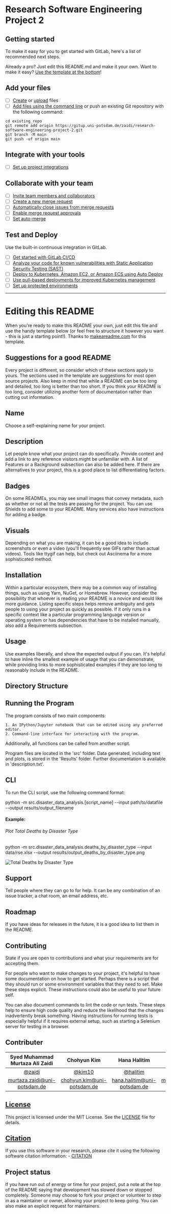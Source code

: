 # Research Software Engineering Project 2



## Getting started

To make it easy for you to get started with GitLab, here's a list of recommended next steps.

Already a pro? Just edit this README.md and make it your own. Want to make it easy? [Use the template at the bottom](#editing-this-readme)!

## Add your files

- [ ] [Create](https://docs.gitlab.com/ee/user/project/repository/web_editor.html#create-a-file) or [upload](https://docs.gitlab.com/ee/user/project/repository/web_editor.html#upload-a-file) files
- [ ] [Add files using the command line](https://docs.gitlab.com/ee/gitlab-basics/add-file.html#add-a-file-using-the-command-line) or push an existing Git repository with the following command:

```
cd existing_repo
git remote add origin https://gitup.uni-potsdam.de/zaidi/research-software-engineering-project-2.git
git branch -M main
git push -uf origin main
```

## Integrate with your tools

- [ ] [Set up project integrations](https://gitup.uni-potsdam.de/zaidi/research-software-engineering-project-2/-/settings/integrations)

## Collaborate with your team

- [ ] [Invite team members and collaborators](https://docs.gitlab.com/ee/user/project/members/)
- [ ] [Create a new merge request](https://docs.gitlab.com/ee/user/project/merge_requests/creating_merge_requests.html)
- [ ] [Automatically close issues from merge requests](https://docs.gitlab.com/ee/user/project/issues/managing_issues.html#closing-issues-automatically)
- [ ] [Enable merge request approvals](https://docs.gitlab.com/ee/user/project/merge_requests/approvals/)
- [ ] [Set auto-merge](https://docs.gitlab.com/ee/user/project/merge_requests/merge_when_pipeline_succeeds.html)

## Test and Deploy

Use the built-in continuous integration in GitLab.

- [ ] [Get started with GitLab CI/CD](https://docs.gitlab.com/ee/ci/quick_start/index.html)
- [ ] [Analyze your code for known vulnerabilities with Static Application Security Testing (SAST)](https://docs.gitlab.com/ee/user/application_security/sast/)
- [ ] [Deploy to Kubernetes, Amazon EC2, or Amazon ECS using Auto Deploy](https://docs.gitlab.com/ee/topics/autodevops/requirements.html)
- [ ] [Use pull-based deployments for improved Kubernetes management](https://docs.gitlab.com/ee/user/clusters/agent/)
- [ ] [Set up protected environments](https://docs.gitlab.com/ee/ci/environments/protected_environments.html)

***

# Editing this README

When you're ready to make this README your own, just edit this file and use the handy template below (or feel free to structure it however you want - this is just a starting point!). Thanks to [makeareadme.com](https://www.makeareadme.com/) for this template.

## Suggestions for a good README

Every project is different, so consider which of these sections apply to yours. The sections used in the template are suggestions for most open source projects. Also keep in mind that while a README can be too long and detailed, too long is better than too short. If you think your README is too long, consider utilizing another form of documentation rather than cutting out information.

## Name
Choose a self-explaining name for your project.

## Description
Let people know what your project can do specifically. Provide context and add a link to any reference visitors might be unfamiliar with. A list of Features or a Background subsection can also be added here. If there are alternatives to your project, this is a good place to list differentiating factors.

## Badges
On some READMEs, you may see small images that convey metadata, such as whether or not all the tests are passing for the project. You can use Shields to add some to your README. Many services also have instructions for adding a badge.

## Visuals
Depending on what you are making, it can be a good idea to include screenshots or even a video (you'll frequently see GIFs rather than actual videos). Tools like ttygif can help, but check out Asciinema for a more sophisticated method.

## Installation
Within a particular ecosystem, there may be a common way of installing things, such as using Yarn, NuGet, or Homebrew. However, consider the possibility that whoever is reading your README is a novice and would like more guidance. Listing specific steps helps remove ambiguity and gets people to using your project as quickly as possible. If it only runs in a specific context like a particular programming language version or operating system or has dependencies that have to be installed manually, also add a Requirements subsection.

## Usage
Use examples liberally, and show the expected output if you can. It's helpful to have inline the smallest example of usage that you can demonstrate, while providing links to more sophisticated examples if they are too long to reasonably include in the README.

## Directory Structure



## Running the Program
The program consists of two main components:

    1. An IPython/Jupyter notebook that can be edited using any preferred editor.
    2. Command-line interface for interacting with the program.
    
Additionally, all functions can be called from another script.

Program files are located in the 'src' folder. Data generated, including text and plots, is stored in the 'Results' folder. Further documentation is available in 'description.txt'.

## CLI
To run the CLI script, use the following command format:

python -m src.disaster_data_analysis.[script_name] --input path/to/datafile --output results/output_filename
    
#### Example:

###### Plot Total Deaths by Disaster Type
python -m src.disaster_data_analysis.deaths_by_disaster_type --input data/rse.xlsx --output results/output_deaths_by_disaster_type.png

![Total Deaths by Disaster Type](results/output_deaths_by_disaster_type.png/total_deaths_by_disaster_type.png)



## Support
Tell people where they can go to for help. It can be any combination of an issue tracker, a chat room, an email address, etc.

## Roadmap
If you have ideas for releases in the future, it is a good idea to list them in the README.

## Contributing
State if you are open to contributions and what your requirements are for accepting them.

For people who want to make changes to your project, it's helpful to have some documentation on how to get started. Perhaps there is a script that they should run or some environment variables that they need to set. Make these steps explicit. These instructions could also be useful to your future self.

You can also document commands to lint the code or run tests. These steps help to ensure high code quality and reduce the likelihood that the changes inadvertently break something. Having instructions for running tests is especially helpful if it requires external setup, such as starting a Selenium server for testing in a browser.

## Contributer

| Syed Muhammad Murtaza Ali Zaidi | Chohyun Kim | Hana Halitim | Mohamed Boulhen | Nebil Hussien |                                                                                                 
| :----------------------------: | :----------------------------: | :----------------------------: | :----------------------------: | :----------------------------: | 
|[@zaidi](https://gitup.uni-potsdam.de/zaidi)|[@kim10](https://gitup.uni-potsdam.de/kim10)|[@halitim](https://gitup.uni-potsdam.de/halitim)|[@boulhen](https://gitup.uni-potsdam.de/boulhen)|[@hussien](https://gitup.uni-potsdam.de/hussien)|
|<murtaza.zaidi@uni-potsdam.de>|<chohyun.kim@uni-potsdam.de>|<hana.halitim@uni-potsdam.de>|<mohamed.boulhen@uni-potsdam.de>|<nebil.hussien@uni-potsdam.de>|           

## [License](/LICENSE)

This project is licensed under the MIT License. See the [LICENSE](/LICENSE) file for details.

## [Citation](/CITATION.cff)

If you use this software in your research, please cite it using the following software citation information: - [CITATION](/CITATION.cff)

## Project status
If you have run out of energy or time for your project, put a note at the top of the README saying that development has slowed down or stopped completely. Someone may choose to fork your project or volunteer to step in as a maintainer or owner, allowing your project to keep going. You can also make an explicit request for maintainers.
